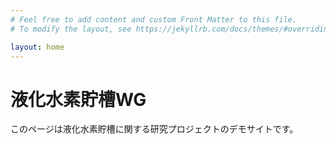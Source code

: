```yaml
---
# Feel free to add content and custom Front Matter to this file.
# To modify the layout, see https://jekyllrb.com/docs/themes/#overriding-theme-defaults

layout: home
---
```


# 液化水素貯槽WG

このページは液化水素貯槽に関する研究プロジェクトのデモサイトです。
